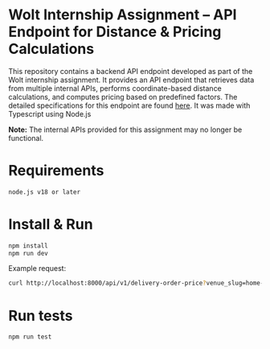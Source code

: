 # Wolt Internship Assignment – API Endpoint for Distance & Pricing Calculations
This repository contains a backend API endpoint developed as part of the Wolt internship assignment. It provides an API endpoint that retrieves data from multiple internal APIs, performs coordinate-based distance calculations, and computes pricing based on predefined factors. The detailed specifications for this endpoint are found [here](https://github.com/emarkula24/backend-internship-2025). It was made with Typescript using Node.js

**Note:** The internal APIs provided for this assignment may no longer be functional.
# Requirements
  ```sh
  node.js v18 or later
  ```

# Install & Run
  ```sh
  npm install
  npm run dev
  ```
Example request:
```sh
curl http://localhost:8000/api/v1/delivery-order-price?venue_slug=home-assignment-venue-helsinki&cart_value=1000&user_lat=60.17094&user_lon=24.93087
```
# Run tests
  ```sh
  npm run test
  ```
